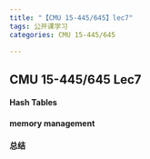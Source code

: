 ```yaml
---
title: "【CMU 15-445/645】lec7"
tags: 公开课学习
categories: CMU 15-445/645

---
```


## CMU 15-445/645 Lec7

#### Hash Tables



#### memory management

#### 总结

